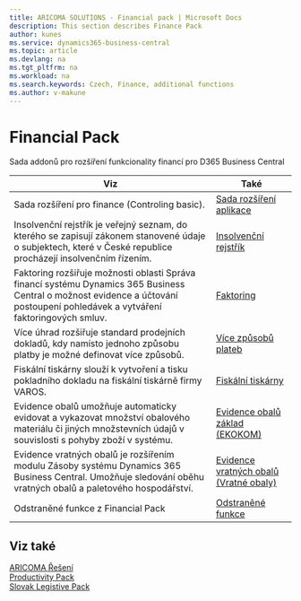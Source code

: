 ```yaml
---
title: ARICOMA SOLUTIONS - Financial pack | Microsoft Docs
description: This section describes Finance Pack
author: kunes
ms.service: dynamics365-business-central
ms.topic: article
ms.devlang: na
ms.tgt_pltfrm: na
ms.workload: na
ms.search.keywords: Czech, Finance, additional functions
ms.author: v-makune
---
```


# Financial Pack

Sada addonů pro rozšíření funkcionality financí pro D365 Business Central

|Viz|Také|  
|-|-| 
|Sada rozšíření pro finance (Controling basic).|[Sada rozšíření aplikace](controling-basic.md)|
|Insolvenční rejstřík je veřejný seznam, do kterého se zapisují zákonem stanovené údaje o subjektech, které v České republice procházejí insolvenčním řízením.|[Insolvenční rejstřík](insolvence-register.md)|
|Faktoring rozšiřuje možnosti oblasti Správa financí systému Dynamics 365 Business Central o možnost evidence a účtování postoupení pohledávek a vytváření faktoringových smluv.|[Faktoring](factoring.md)|
|Více úhrad rozšiřuje standard prodejních dokladů, kdy namísto jednoho způsobu platby je možné definovat více způsobů.|[Více způsobů plateb](multiple-payment-methods.md)|
|Fiskální tiskárny slouží k vytvoření a tisku pokladního dokladu na fiskální tiskárně firmy VAROS.|[Fiskální tiskárny](fiscal-printers.md)|
|Evidence obalů umožňuje automaticky evidovat a vykazovat množství obalového materiálu či jiných množstevních údajů v souvislosti s pohyby zboží v systému.|[Evidence obalů základ (EKOKOM)](pack-tracking-basic.md)|
|Evidence vratných obalů je rozšířením modulu Zásoby systému Dynamics 365 Business Central. Umožňuje sledování oběhu vratných obalů a paletového hospodářství.|[Evidence vratných obalů (Vratné obaly)](pack-tracking-return-packing.md)|
|Odstraněné funkce z Financial Pack|[Odstraněné funkce](fp-deprecated-features.md)

## Viz také
[ARICOMA Řešení](../index.md)  
[Productivity Pack](../ProductivityPack/productivity-pack.md)    
[Slovak Legistive Pack](../SK/sk-legislative-pack.md)  
 

